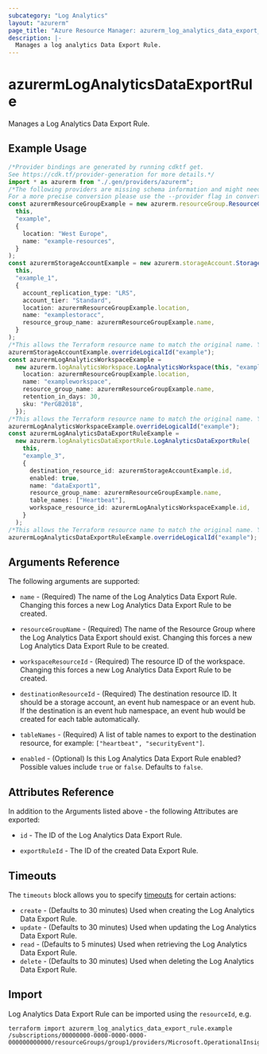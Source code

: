```yaml
---
subcategory: "Log Analytics"
layout: "azurerm"
page_title: "Azure Resource Manager: azurerm_log_analytics_data_export_rule"
description: |-
  Manages a log analytics Data Export Rule.
---
```


# azurermLogAnalyticsDataExportRule

Manages a Log Analytics Data Export Rule.

## Example Usage

```typescript
/*Provider bindings are generated by running cdktf get.
See https://cdk.tf/provider-generation for more details.*/
import * as azurerm from "./.gen/providers/azurerm";
/*The following providers are missing schema information and might need manual adjustments to synthesize correctly: azurerm.
For a more precise conversion please use the --provider flag in convert.*/
const azurermResourceGroupExample = new azurerm.resourceGroup.ResourceGroup(
  this,
  "example",
  {
    location: "West Europe",
    name: "example-resources",
  }
);
const azurermStorageAccountExample = new azurerm.storageAccount.StorageAccount(
  this,
  "example_1",
  {
    account_replication_type: "LRS",
    account_tier: "Standard",
    location: azurermResourceGroupExample.location,
    name: "examplestoracc",
    resource_group_name: azurermResourceGroupExample.name,
  }
);
/*This allows the Terraform resource name to match the original name. You can remove the call if you don't need them to match.*/
azurermStorageAccountExample.overrideLogicalId("example");
const azurermLogAnalyticsWorkspaceExample =
  new azurerm.logAnalyticsWorkspace.LogAnalyticsWorkspace(this, "example_2", {
    location: azurermResourceGroupExample.location,
    name: "exampleworkspace",
    resource_group_name: azurermResourceGroupExample.name,
    retention_in_days: 30,
    sku: "PerGB2018",
  });
/*This allows the Terraform resource name to match the original name. You can remove the call if you don't need them to match.*/
azurermLogAnalyticsWorkspaceExample.overrideLogicalId("example");
const azurermLogAnalyticsDataExportRuleExample =
  new azurerm.logAnalyticsDataExportRule.LogAnalyticsDataExportRule(
    this,
    "example_3",
    {
      destination_resource_id: azurermStorageAccountExample.id,
      enabled: true,
      name: "dataExport1",
      resource_group_name: azurermResourceGroupExample.name,
      table_names: ["Heartbeat"],
      workspace_resource_id: azurermLogAnalyticsWorkspaceExample.id,
    }
  );
/*This allows the Terraform resource name to match the original name. You can remove the call if you don't need them to match.*/
azurermLogAnalyticsDataExportRuleExample.overrideLogicalId("example");

```

## Arguments Reference

The following arguments are supported:

*   `name` - (Required) The name of the Log Analytics Data Export Rule. Changing this forces a new Log Analytics Data Export Rule to be created.

*   `resourceGroupName` - (Required) The name of the Resource Group where the Log Analytics Data Export should exist. Changing this forces a new Log Analytics Data Export Rule to be created.

*   `workspaceResourceId` - (Required) The resource ID of the workspace. Changing this forces a new Log Analytics Data Export Rule to be created.

*   `destinationResourceId` - (Required) The destination resource ID. It should be a storage account, an event hub namespace or an event hub. If the destination is an event hub namespace, an event hub would be created for each table automatically.

*   `tableNames` - (Required) A list of table names to export to the destination resource, for example: `["heartbeat", "securityEvent"]`.

*   `enabled` - (Optional) Is this Log Analytics Data Export Rule enabled? Possible values include `true` or `false`. Defaults to `false`.

## Attributes Reference

In addition to the Arguments listed above - the following Attributes are exported:

*   `id` - The ID of the Log Analytics Data Export Rule.

*   `exportRuleId` - The ID of the created Data Export Rule.

## Timeouts

The `timeouts` block allows you to specify [timeouts](https://www.terraform.io/language/resources/syntax#operation-timeouts) for certain actions:

* `create` - (Defaults to 30 minutes) Used when creating the Log Analytics Data Export Rule.
* `update` - (Defaults to 30 minutes) Used when updating the Log Analytics Data Export Rule.
* `read` - (Defaults to 5 minutes) Used when retrieving the Log Analytics Data Export Rule.
* `delete` - (Defaults to 30 minutes) Used when deleting the Log Analytics Data Export Rule.

## Import

Log Analytics Data Export Rule can be imported using the `resourceId`, e.g.

```console
terraform import azurerm_log_analytics_data_export_rule.example /subscriptions/00000000-0000-0000-0000-000000000000/resourceGroups/group1/providers/Microsoft.OperationalInsights/workspaces/workspace1/dataExports/dataExport1
```
